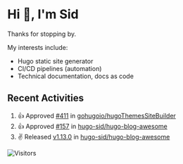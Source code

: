 # Hi 👋, I'm Sid

Thanks for stopping by. 

My interests include:
- Hugo static site generator
- CI/CD pipelines (automation)
- Technical documentation, docs as code


## Recent Activities

<!--RECENT_ACTIVITY:start-->
1. 👍 Approved [#411](https://github.com/gohugoio/hugoThemesSiteBuilder/pull/411#pullrequestreview-1844061773) in [gohugoio/hugoThemesSiteBuilder](https://github.com/gohugoio/hugoThemesSiteBuilder)<br>
2. 👍 Approved [#157](https://github.com/hugo-sid/hugo-blog-awesome/pull/157#pullrequestreview-1808630682) in [hugo-sid/hugo-blog-awesome](https://github.com/hugo-sid/hugo-blog-awesome)<br>
3. ✌️ Released [v1.13.0](https://github.com/hugo-sid/hugo-blog-awesome/releases/tag/v1.13.0) in [hugo-sid/hugo-blog-awesome](https://github.com/hugo-sid/hugo-blog-awesome)<br>
<!--RECENT_ACTIVITY:end-->

![Visitors](https://api.visitorbadge.io/api/visitors?path=https%3A%2F%2Fgithub.com%2Fhugo-sid%2Fhugo-sid&countColor=%2337d67a&style=flat&labelStyle=upper)
